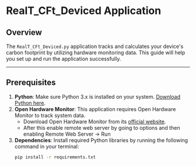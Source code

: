 # RealT_CFt_Deviced Application

## Overview
The `RealT_CFt_Deviced.py` application tracks and calculates your device's carbon footprint by utilizing hardware monitoring data. This guide will help you set up and run the application successfully.

---

## Prerequisites
1. **Python**: Make sure Python 3.x is installed on your system. [Download Python here](https://www.python.org/downloads/).
2. **Open Hardware Monitor**: This application requires Open Hardware Monitor to track system data.
   - Download Open Hardware Monitor from its [official website](https://openhardwaremonitor.org/).
   - After this enable remote web server by going to options and then enabling Remote Web Server -> Run
3. **Dependencies**: Install required Python libraries by running the following command in your terminal:
   ```bash
   pip install -r requirements.txt
